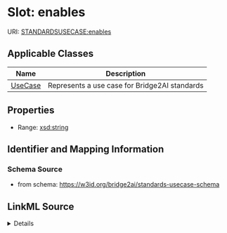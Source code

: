 # Slot: enables

URI: [STANDARDSUSECASE:enables](https://w3id.org/bridge2ai/standards-usecase-schema/enables)



<!-- no inheritance hierarchy -->




## Applicable Classes

| Name | Description |
| --- | --- |
[UseCase](UseCase.md) | Represents a use case for Bridge2AI standards






## Properties

* Range: [xsd:string](xsd:string)







## Identifier and Mapping Information







### Schema Source


* from schema: https://w3id.org/bridge2ai/standards-usecase-schema




## LinkML Source

<details>
```yaml
name: enables
from_schema: https://w3id.org/bridge2ai/standards-usecase-schema
rank: 1000
alias: enables
domain_of:
- UseCase
range: string

```
</details>